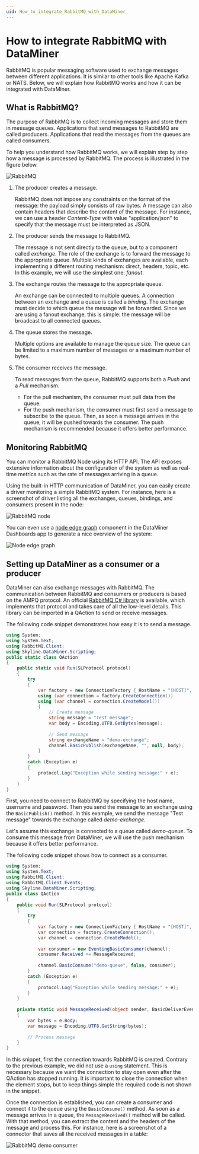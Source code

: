```yaml
---
uid: How_to_integrate_RabbitMQ_with_DataMiner
---
```


# How to integrate RabbitMQ with DataMiner

RabbitMQ is popular messaging software used to exchange messages between different applications. It is similar to other tools like Apache Kafka or NATS. Below, we will explain how RabbitMQ works and how it can be integrated with DataMiner.

## What is RabbitMQ?

The purpose of RabbitMQ is to collect incoming messages and store them in message queues. Applications that send messages to RabbitMQ are called producers. Applications that read the messages from the queues are called consumers.

To help you understand how RabbitMQ works, we will explain step by step how a message is processed by RabbitMQ. The process is illustrated in the figure below.

![RabbitMQ](~/develop/images/rabbitmq1.png)

1. The producer creates a message.

    RabbitMQ does not impose any constraints on the format of the message: the payload simply consists of raw bytes. A message can also contain headers that describe the content of the message. For instance, we can use a header *Content-Type* with value "application/json" to specify that the message must be interpreted as JSON.

1. The producer sends the message to RabbitMQ.

    The message is not sent directly to the queue, but to a component called *exchange*. The role of the exchange is to forward the message to the appropriate queue. Multiple kinds of exchanges are available, each implementing a different routing mechanism: direct, headers, topic, etc. In this example, we will use the simplest one: *fanout*.

1. The exchange routes the message to the appropriate queue.

    An exchange can be connected to multiple queues. A connection between an exchange and a queue is called a *binding*. The exchange must decide to which queue the message will be forwarded. Since we are using a fanout exchange, this is simple: the message will be broadcast to all connected queues.

1. The queue stores the message.

    Multiple options are available to manage the queue size. The queue can be limited to a maximum number of messages or a maximum number of bytes.

1. The consumer receives the message.

    To read messages from the queue, RabbitMQ supports both a *Push* and a *Pull* mechanism.

    - For the pull mechanism, the consumer must pull data from the queue.
    - For the push mechanism, the consumer must first send a message to subscribe to the queue. Then, as soon a message arrives in the queue, it will be pushed towards the consumer. The push mechanism is recommended because it offers better performance.

## Monitoring RabbitMQ

You can monitor a RabbitMQ Node using its HTTP API. The API exposes extensive information about the configuration of the system as well as real-time metrics such as the rate of messages arriving in a queue.

Using the built-in HTTP communication of DataMiner, you can easily create a driver monitoring a simple RabbitMQ system. For instance, here is a screenshot of driver listing all the exchanges, queues, bindings, and consumers present in the node:

![RabbitMQ node](~/develop/images/rabbitmq2-1024x779.png)

You can even use a [node edge graph](xref:DashboardNodeEdgeGraph) component in the DataMiner Dashboards app to generate a nice overview of the system:

![Node edge graph](~/develop/images/rabbitmq_node_edge.png)

## Setting up DataMiner as a consumer or a producer

DataMiner can also exchange messages with RabbitMQ. The communication between RabbitMQ and consumers or producers is based on the AMPQ protocol. An official [RabbitMQ C# library](https://www.rabbitmq.com/dotnet.html) is available, which implements that protocol and takes care of all the low-level details. This library can be imported in a QAction to send or receive messages.

The following code snippet demonstrates how easy it is to send a message.

```csharp
using System;
using System.Text;
using RabbitMQ.Client;
using Skyline.DataMiner.Scripting;
public static class QAction
{
    public static void Run(SLProtocol protocol)
    {
        try
        {
            var factory = new ConnectionFactory { HostName = "[HOST]", UserName = "[USER NAME]", Password = "[PASSWORD]" };
            using (var connection = factory.CreateConnection())
            using (var channel = connection.CreateModel())
            {
                // Create message
                string message = "Test message";
                var body = Encoding.UTF8.GetBytes(message);
                
                // Send message
                string exchangeName = "demo-exchange";
                channel.BasicPublish(exchangeName, "", null, body);
            }
        }
        catch (Exception e)
        {
            protocol.Log("Exception while sending message:" + e);
        }
    }
}
```

First, you need to connect to RabbitMQ by specifying the host name, username and password. Then you send the message to an exchange using the `BasicPublish()` method. In this example, we send the message "Test message" towards the exchange called *demo-exchange*.

Let's assume this exchange is connected to a queue called *demo-queue*. To consume this message from DataMiner, we will use the push mechanism because it offers better performance.

The following code snippet shows how to connect as a consumer.

```csharp
using System;
using System.Text;
using RabbitMQ.Client;
using RabbitMQ.Client.Events;
using Skyline.DataMiner.Scripting;
public class QAction
{
    public void Run(SLProtocol protocol)
    {
        try
        {
            var factory = new ConnectionFactory { HostName = "[HOST]", UserName = "[USER NAME]", Password = "[PASSWORD]" };
            var connection = factory.CreateConnection();
            var channel = connection.CreateModel();
            
            var consumer = new EventingBasicConsumer(channel);
            consumer.Received += MessageReceived;
            
            channel.BasicConsume("demo-queue", false, consumer);
        }
        catch (Exception e)
        {
            protocol.Log("Exception while sending message:" + e);
        }
    }
    
    private static void MessageReceived(object sender, BasicDeliverEventArgs e)
    {
        var bytes = e.Body;
        var message = Encoding.UTF8.GetString(bytes);
        
        // Process message
    }
}
```

In this snippet, first the connection towards RabbitMQ is created. Contrary to the previous example, we did not use a `using` statement. This is necessary because we want the connection to stay open even after the QAction has stopped running. It is important to close the connection when the element stops, but to keep things simple the required code is not shown in the snippet.

Once the connection is established, you can create a consumer and connect it to the queue using the `BasicConsume()` method. As soon as a message arrives in a queue, the `MessageReceived()` method will be called. With that method, you can extract the content and the headers of the message and process this. For instance, here is a screenshot of a connector that saves all the received messages in a table:

![RabbitMQ demo consumer](~/develop/images/rabbitmq_demo_consumer.png)
